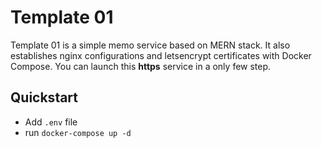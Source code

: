 # Template 01

Template 01 is a simple memo service based on MERN stack. It also establishes nginx configurations and letsencrypt certificates with Docker Compose. You can launch this **https** service in a only few step.

## Quickstart
- Add `.env` file
- run `docker-compose up -d`
